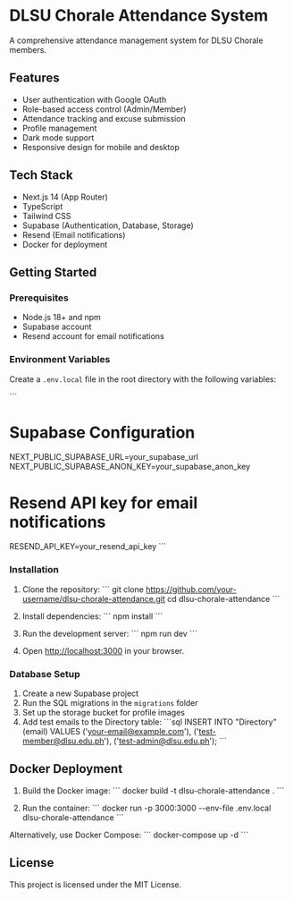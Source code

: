 # DLSU Chorale Attendance System

A comprehensive attendance management system for DLSU Chorale members.

## Features

- User authentication with Google OAuth
- Role-based access control (Admin/Member)
- Attendance tracking and excuse submission
- Profile management
- Dark mode support
- Responsive design for mobile and desktop

## Tech Stack

- Next.js 14 (App Router)
- TypeScript
- Tailwind CSS
- Supabase (Authentication, Database, Storage)
- Resend (Email notifications)
- Docker for deployment

## Getting Started

### Prerequisites

- Node.js 18+ and npm
- Supabase account
- Resend account for email notifications

### Environment Variables

Create a `.env.local` file in the root directory with the following variables:

\`\`\`
# Supabase Configuration
NEXT_PUBLIC_SUPABASE_URL=your_supabase_url
NEXT_PUBLIC_SUPABASE_ANON_KEY=your_supabase_anon_key

# Resend API key for email notifications
RESEND_API_KEY=your_resend_api_key
\`\`\`

### Installation

1. Clone the repository:
   \`\`\`
   git clone https://github.com/your-username/dlsu-chorale-attendance.git
   cd dlsu-chorale-attendance
   \`\`\`

2. Install dependencies:
   \`\`\`
   npm install
   \`\`\`

3. Run the development server:
   \`\`\`
   npm run dev
   \`\`\`

4. Open [http://localhost:3000](http://localhost:3000) in your browser.

### Database Setup

1. Create a new Supabase project
2. Run the SQL migrations in the `migrations` folder
3. Set up the storage bucket for profile images
4. Add test emails to the Directory table:
   \`\`\`sql
   INSERT INTO "Directory" (email) VALUES 
   ('your-email@example.com'),
   ('test-member@dlsu.edu.ph'),
   ('test-admin@dlsu.edu.ph');
   \`\`\`

## Docker Deployment

1. Build the Docker image:
   \`\`\`
   docker build -t dlsu-chorale-attendance .
   \`\`\`

2. Run the container:
   \`\`\`
   docker run -p 3000:3000 --env-file .env.local dlsu-chorale-attendance
   \`\`\`

Alternatively, use Docker Compose:
   \`\`\`
   docker-compose up -d
   \`\`\`

## License

This project is licensed under the MIT License.
